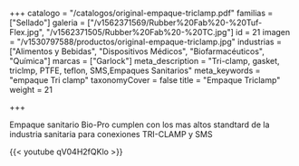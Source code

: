 +++
catalogo = "/catalogos/original-empaque-triclamp.pdf"
familias = ["Sellado"]
galeria = ["/v1562371569/Rubber%20Fab%20-%20Tuf-Flex.jpg", "/v1562371505/Rubber%20Fab%20-%20TC.jpg"]
id = 21
imagen = "/v1530797588/productos/original-empaque-triclamp.jpg"
industrias = ["Alimentos y Bebidas", "Dispositivos Médicos", "Biofarmacéuticos", "Química"]
marcas = ["Garlock"]
meta_description = "Tri-clamp, gasket, triclmp, PTFE, teflon, SMS,Empaques Sanitarios"
meta_keywords = "empaque Tri clamp"
taxonomyCover = false
title = "Empaque Triclamp"
weight = 21

+++
<p>Empaque sanitario Bio-Pro cumplen con los mas altos standtard de la industria sanitaria para conexiones TRI-CLAMP y SMS</p>

{{< youtube qV04H2fQKlo >}}
